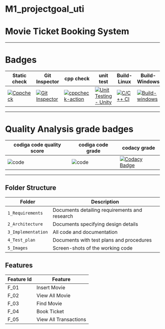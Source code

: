 # M1_projectgoal_uti
# Movie Ticket Booking System
---
# Badges
|Static check |Git Inspector |cpp check |unit test |Build-Linux |Build-Windows |
|---|---|---|---|---|---|
|[![Cppcheck](https://github.com/Samayanjali/M1_projectgoal_uti/actions/workflows/c-cpp.yml/badge.svg)](https://github.com/Samayanjali/M1_projectgoal_uti/actions/workflows/c-cpp.yml) |[![Git Inspector](https://github.com/Samayanjali/M1_projectgoal_uti/actions/workflows/git%20inspector.yml/badge.svg)](https://github.com/Samayanjali/M1_projectgoal_uti/actions/workflows/git%20inspector.yml) |[![cppcheck-action](https://github.com/Samayanjali/M1_projectgoal_uti/actions/workflows/cpp%20check.yml/badge.svg)](https://github.com/Samayanjali/M1_projectgoal_uti/actions/workflows/cpp%20check.yml) |[![Unit Testing - Unity](https://github.com/Samayanjali/M1_projectgoal_uti/actions/workflows/unit%20test.yml/badge.svg)](https://github.com/Samayanjali/M1_projectgoal_uti/actions/workflows/unit%20test.yml) |[![C/C++ CI](https://github.com/Samayanjali/M1_projectgoal_uti/actions/workflows/Build.yml/badge.svg)](https://github.com/Samayanjali/M1_projectgoal_uti/actions/workflows/Build.yml) |[![Build-windows](https://github.com/Samayanjali/M1_projectgoal_uti/actions/workflows/Build-Windows.yml/badge.svg)](https://github.com/Samayanjali/M1_projectgoal_uti/actions/workflows/Build-Windows.yml) |
---
# Quality Analysis grade badges
|codiga code quality score |codiga code grade |codacy grade |
|---|---|---|
|![code](https://api.codiga.io/project/31392/score/svg) |![code](https://api.codiga.io/project/31392/status/svg) |[![Codacy Badge](https://app.codacy.com/project/badge/Grade/f402da96e5ae415d890f92f91c2769c0)](https://www.codacy.com/gh/Samayanjali/M1_projectgoal_uti/dashboard?utm_source=github.com&amp;utm_medium=referral&amp;utm_content=Samayanjali/M1_projectgoal_uti&amp;utm_campaign=Badge_Grade) |
---
## Folder Structure
Folder             | Description
-------------------| -----------------------------------------
`1_Requirements`   | Documents detailing requirements and research
`2_Architecture`   | Documents specifying design details
`3_Implementation` | All code and documentation
`4_Test_plan`      | Documents with test plans and procedures
`5_Images`         | Screen-shots of the working code
##  Features
| Feature Id | Feature |
| -----------|---------|
|F_01| Insert Movie | |
|F_02|View All Movie |
|F_03| Find Movie |
|F_04| Book Ticket |
|F_05| View All Transactions |


